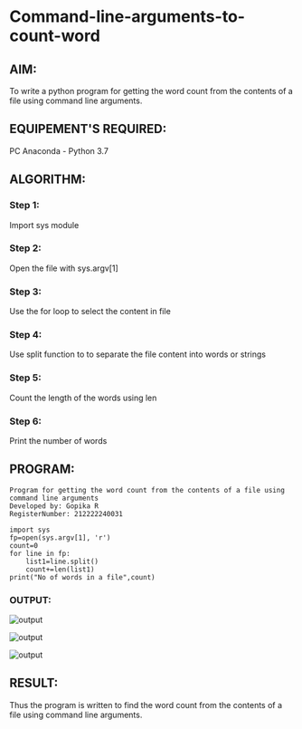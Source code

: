# Command-line-arguments-to-count-word

## AIM:
To write a python program for getting the word count from the contents of a file using command line arguments.

## EQUIPEMENT'S REQUIRED: 
PC
Anaconda - Python 3.7

## ALGORITHM: 

### Step 1:

Import sys module

### Step 2: 

Open the file with sys.argv[1]
 
### Step 3: 

Use the for loop to select the content in file

### Step 4:  

Use split function to to separate the file content into words or strings

### Step 5: 

Count the length of the words using len

### Step 6: 

Print the number of words

## PROGRAM:

```
Program for getting the word count from the contents of a file using command line arguments
Developed by: Gopika R
RegisterNumber: 212222240031

import sys
fp=open(sys.argv[1], 'r')
count=0
for line in fp:
    list1=line.split()
    count+=len(list1)
print("No of words in a file",count)

```

### OUTPUT:



![output](5b-img1.png)

![output](5b-img2.png)

![output](5b-img3.png)



## RESULT:
Thus the program is written to find the word count from the contents of a file using command line arguments.
